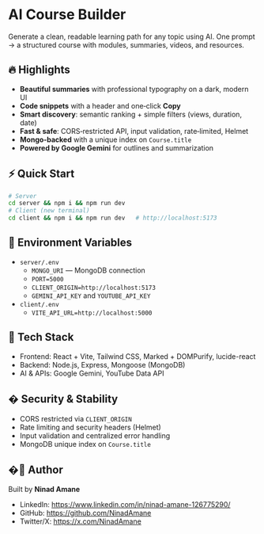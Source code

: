 # AI Course Builder

Generate a clean, readable learning path for any topic using AI. One prompt → a structured course with modules, summaries, videos, and resources.

## 🔥 Highlights
- **Beautiful summaries** with professional typography on a dark, modern UI
- **Code snippets** with a header and one‑click **Copy**
- **Smart discovery**: semantic ranking + simple filters (views, duration, date)
- **Fast & safe**: CORS‑restricted API, input validation, rate‑limited, Helmet
- **Mongo‑backed** with a unique index on `Course.title`
- **Powered by Google Gemini** for outlines and summarization

## ⚡ Quick Start
```bash
# Server
cd server && npm i && npm run dev
# Client (new terminal)
cd client && npm i && npm run dev   # http://localhost:5173
```

## 🔑 Environment Variables
- `server/.env`
  - `MONGO_URI` — MongoDB connection
  - `PORT=5000`
  - `CLIENT_ORIGIN=http://localhost:5173`
  - `GEMINI_API_KEY` and `YOUTUBE_API_KEY`
- `client/.env`
  - `VITE_API_URL=http://localhost:5000`


## 🧱 Tech Stack
- Frontend: React + Vite, Tailwind CSS, Marked + DOMPurify, lucide-react
- Backend: Node.js, Express, Mongoose (MongoDB)
- AI & APIs: Google Gemini, YouTube Data API

## � Security & Stability
- CORS restricted via `CLIENT_ORIGIN`
- Rate limiting and security headers (Helmet)
- Input validation and centralized error handling
- MongoDB unique index on `Course.title`

## �👤 Author
Built by **Ninad Amane**
- LinkedIn: https://www.linkedin.com/in/ninad-amane-126775290/
- GitHub: https://github.com/NinadAmane
- Twitter/X: https://x.com/NinadAmane
